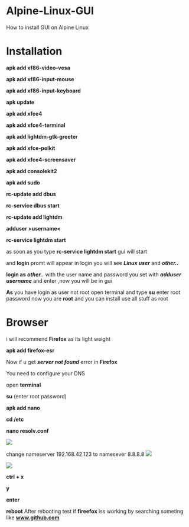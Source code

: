 # Alpine-Linux-GUI
How to install GUI on Alpine Linux

# Installation

**apk add xf86-video-vesa**

**apk add xf86-input-mouse**

**apk add xf86-input-keyboard**

**apk update**

**apk add xfce4**

**apk add xfce4-terminal**

**apk add lightdm-gtk-greeter**

**apk add xfce-polkit**

**apk add xfce4-screensaver**

**apk add consolekit2**

**apk add sudo**

**rc-update add dbus**

**rc-service dbus start**

**rc-update add lightdm**

**adduser >username<**

**rc-service lightdm start**

as soon as you type **rc-service lightdm start** gui will start

and **login** promt will appear in login you will see ***Linux user*** and ***other..***

**login as** ***other..*** with the user name and password you set with ***adduser username***
and enter ,now you will be in gui 

**As** you have login as user not root 
open terminal and type **su**
enter root password 
now you are **root**
and you can install use all stuff as root

# Browser

i will recommend **Firefox** as its light weight

**apk add firefox-esr**

Now if u get ***server not found*** error in **Firefox**

You need to configure your DNS


open **terminal**

**su** (enter root password)

**apk add nano**

**cd /etc**

**nano resolv.conf**

![](https://raw.githubusercontent.com/thelearn-tech/Alpine-Linux-GUI/main/IMG_20210211_144126.jpg)


change nameserver 192.168.42.123
 to
namesever 8.8.8.8
![](https://raw.githubusercontent.com/thelearn-tech/Alpine-Linux-GUI/main/IMG_20210211_143918.jpg)

![](https://raw.githubusercontent.com/thelearn-tech/Alpine-Linux-GUI/main/IMG_20210211_143854.jpg)

**ctrl + x**

**y**

**enter**

**reboot**
After rebooting test if **fireefox** iss working by searching someting like **www.github.com**
